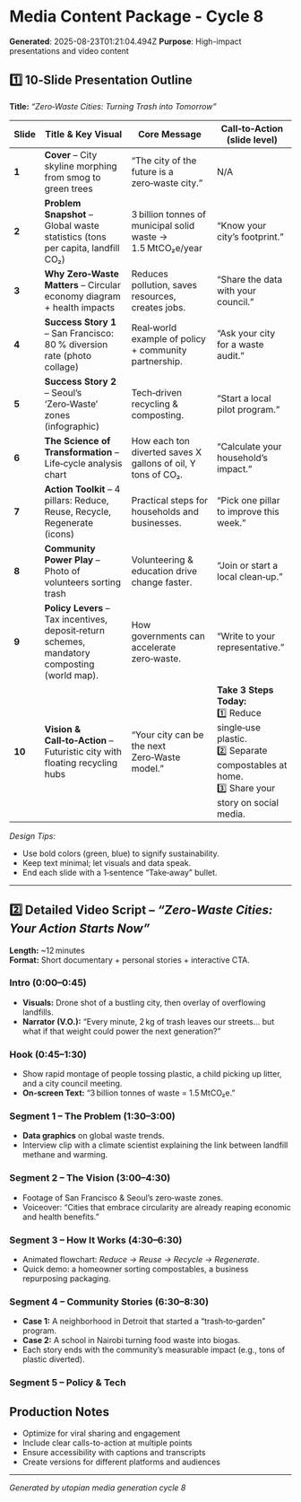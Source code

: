 # Media Content Package - Cycle 8

**Generated**: 2025-08-23T01:21:04.494Z
**Purpose**: High-impact presentations and video content

## 1️⃣ 10‑Slide Presentation Outline  
**Title:** *“Zero‑Waste Cities: Turning Trash into Tomorrow”*  

| Slide | Title & Key Visual | Core Message | Call‑to‑Action (slide level) |
|-------|--------------------|--------------|-----------------------------|
| **1** | **Cover** – City skyline morphing from smog to green trees | “The city of the future is a zero‑waste city.” | N/A |
| **2** | **Problem Snapshot** – Global waste statistics (tons per capita, landfill CO₂) | 3 billion tonnes of municipal solid waste → 1.5 MtCO₂e/year | “Know your city’s footprint.” |
| **3** | **Why Zero‑Waste Matters** – Circular economy diagram + health impacts | Reduces pollution, saves resources, creates jobs. | “Share the data with your council.” |
| **4** | **Success Story 1** – San Francisco: 80 % diversion rate (photo collage) | Real‑world example of policy + community partnership. | “Ask your city for a waste audit.” |
| **5** | **Success Story 2** – Seoul’s ‘Zero‑Waste’ zones (infographic) | Tech‑driven recycling & composting. | “Start a local pilot program.” |
| **6** | **The Science of Transformation** – Life‑cycle analysis chart | How each ton diverted saves X gallons of oil, Y tons of CO₂. | “Calculate your household’s impact.” |
| **7** | **Action Toolkit** – 4 pillars: Reduce, Reuse, Recycle, Regenerate (icons) | Practical steps for households and businesses. | “Pick one pillar to improve this week.” |
| **8** | **Community Power Play** – Photo of volunteers sorting trash | Volunteering & education drive change faster. | “Join or start a local clean‑up.” |
| **9** | **Policy Levers** – Tax incentives, deposit‑return schemes, mandatory composting (world map). | How governments can accelerate zero‑waste. | “Write to your representative.” |
| **10** | **Vision & Call‑to‑Action** – Futuristic city with floating recycling hubs | “Your city can be the next Zero‑Waste model.” | **Take 3 Steps Today:** <br>1️⃣ Reduce single‑use plastic.<br>2️⃣ Separate compostables at home.<br>3️⃣ Share your story on social media. |

*Design Tips:*  
- Use bold colors (green, blue) to signify sustainability.  
- Keep text minimal; let visuals and data speak.  
- End each slide with a 1‑sentence “Take‑away” bullet.

---

## 2️⃣ Detailed Video Script – *“Zero‑Waste Cities: Your Action Starts Now”*  
**Length:** ~12 minutes  
**Format:** Short documentary + personal stories + interactive CTA.  

### Intro (0:00–0:45)  
- **Visuals:** Drone shot of a bustling city, then overlay of overflowing landfills.  
- **Narrator (V.O.):** “Every minute, 2 kg of trash leaves our streets… but what if that weight could power the next generation?”  

### Hook (0:45–1:30)  
- Show rapid montage of people tossing plastic, a child picking up litter, and a city council meeting.  
- **On‑screen Text:** “3 billion tonnes of waste = 1.5 MtCO₂e.”  

### Segment 1 – The Problem (1:30–3:00)  
- **Data graphics** on global waste trends.  
- Interview clip with a climate scientist explaining the link between landfill methane and warming.  

### Segment 2 – The Vision (3:00–4:30)  
- Footage of San Francisco & Seoul’s zero‑waste zones.  
- Voiceover: “Cities that embrace circularity are already reaping economic and health benefits.”  

### Segment 3 – How It Works (4:30–6:30)  
- Animated flowchart: *Reduce → Reuse → Recycle → Regenerate*.  
- Quick demo: a homeowner sorting compostables, a business repurposing packaging.  

### Segment 4 – Community Stories (6:30–8:30)  
- **Case 1:** A neighborhood in Detroit that started a “trash‑to‑garden” program.  
- **Case 2:** A school in Nairobi turning food waste into biogas.  
- Each story ends with the community’s measurable impact (e.g., tons of plastic diverted).  

### Segment 5 – Policy & Tech

## Production Notes
- Optimize for viral sharing and engagement
- Include clear calls-to-action at multiple points
- Ensure accessibility with captions and transcripts
- Create versions for different platforms and audiences

---
*Generated by utopian media generation cycle 8*
